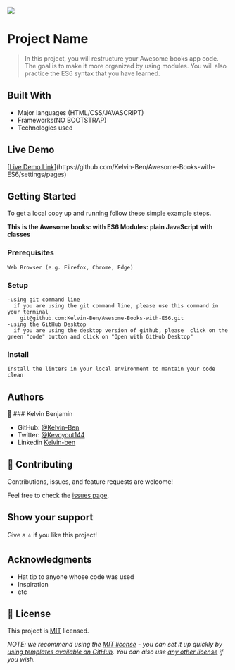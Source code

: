 ![](https://img.shields.io/badge/Microverse-blueviolet)

# Project Name

> In this project, you will restructure your Awesome books app code. The goal is to make it more organized by using modules. You will also practice the ES6 syntax that you have learned.


## Built With

- Major languages (HTML/CSS/JAVASCRIPT)
- Frameworks(NO BOOTSTRAP)
- Technologies used

## Live Demo 

[[Live Demo Link]([https://livedemo.com](https://github.com/Kelvin-Ben/Awesome-Books-with-ES6/settings/pages))](https://github.com/Kelvin-Ben/Awesome-Books-with-ES6/settings/pages)


## Getting Started
To get a local copy up and running follow these simple example steps.

**This is the Awesome books: with ES6 Modules: plain JavaScript with classes**

### Prerequisites
    Web Browser (e.g. Firefox, Chrome, Edge)

### Setup
    -using git command line
      if you are using the git command line, please use this command in your terminal
        git@github.com:Kelvin-Ben/Awesome-Books-with-ES6.git
    -using the GitHub Desktop
      if you are using the desktop version of github, please  click on the green "code" button and click on "Open with GitHub Desktop" 


### Install
    Install the linters in your local environment to mantain your code clean 




## Authors

👤 ### Kelvin Benjamin

- GitHub: [@Kelvin-Ben](https://github.com/Kelvin-Ben)
- Twitter: [@Kevoyout144](https://twitter.com/kevoyout144)
- Linkedin [Kelvin-ben](https://www.linkedin.com/in/kelvin-ben-323043173/)


## 🤝 Contributing

Contributions, issues, and feature requests are welcome!

Feel free to check the [issues page](../../issues/).

## Show your support

Give a ⭐️ if you like this project!

## Acknowledgments

- Hat tip to anyone whose code was used
- Inspiration
- etc

## 📝 License

This project is [MIT](./LICENSE) licensed.

_NOTE: we recommend using the [MIT license](https://choosealicense.com/licenses/mit/) - you can set it up quickly by [using templates available on GitHub](https://docs.github.com/en/communities/setting-up-your-project-for-healthy-contributions/adding-a-license-to-a-repository). You can also use [any other license](https://choosealicense.com/licenses/) if you wish._
